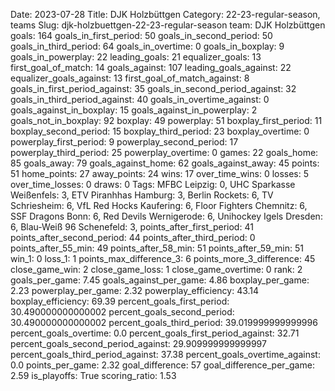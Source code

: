 Date: 2023-07-28
Title: DJK Holzbüttgen
Category: 22-23-regular-season, teams
Slug: djk-holzbuettgen-22-23-regular-season
team: DJK Holzbüttgen
goals: 164
goals_in_first_period: 50
goals_in_second_period: 50
goals_in_third_period: 64
goals_in_overtime: 0
goals_in_boxplay: 9
goals_in_powerplay: 22
leading_goals: 21
equalizer_goals: 13
first_goal_of_match: 14
goals_against: 107
leading_goals_against: 22
equalizer_goals_against: 13
first_goal_of_match_against: 8
goals_in_first_period_against: 35
goals_in_second_period_against: 32
goals_in_third_period_against: 40
goals_in_overtime_against: 0
goals_against_in_boxplay: 15
goals_against_in_powerplay: 2
goals_not_in_boxplay: 92
boxplay: 49
powerplay: 51
boxplay_first_period: 11
boxplay_second_period: 15
boxplay_third_period: 23
boxplay_overtime: 0
powerplay_first_period: 9
powerplay_second_period: 17
powerplay_third_period: 25
powerplay_overtime: 0
games: 22
goals_home: 85
goals_away: 79
goals_against_home: 62
goals_against_away: 45
points: 51
home_points: 27
away_points: 24
wins: 17
over_time_wins: 0
losses: 5
over_time_losses: 0
draws: 0
Tags:  MFBC Leipzig: 0,  UHC Sparkasse Weißenfels: 3,  ETV Piranhhas Hamburg: 3,  Berlin Rockets: 6,  TV Schriesheim: 6,  VfL Red Hocks Kaufering: 6,  Floor Fighters Chemnitz: 6,  SSF Dragons Bonn: 6,  Red Devils Wernigerode: 6,  Unihockey Igels Dresden: 6,  Blau-Weiß 96 Schenefeld: 3,
points_after_first_period: 41
points_after_second_period: 44
points_after_third_period: 0
points_after_55_min: 49
points_after_58_min: 51
points_after_59_min: 51
win_1: 0
loss_1: 1
points_max_difference_3: 6
points_more_3_difference: 45
close_game_win: 2
close_game_loss: 1
close_game_overtime: 0
rank: 2
goals_per_game: 7.45
goals_against_per_game: 4.86
boxplay_per_game: 2.23
powerplay_per_game: 2.32
powerplay_efficiency: 43.14
boxplay_efficiency: 69.39
percent_goals_first_period: 30.490000000000002
percent_goals_second_period: 30.490000000000002
percent_goals_third_period: 39.019999999999996
percent_goals_overtime: 0.0
percent_goals_first_period_against: 32.71
percent_goals_second_period_against: 29.909999999999997
percent_goals_third_period_against: 37.38
percent_goals_overtime_against: 0.0
points_per_game: 2.32
goal_difference: 57
goal_difference_per_game: 2.59
is_playoffs: True
scoring_ratio: 1.53
